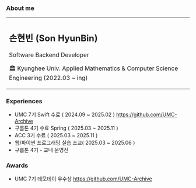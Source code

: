 ###  About me
<table>
  <tr>
    <td>
      <h2> 손현빈 (Son HyunBin) </h2>
      <p> Software Backend Developer</p> 
      <p>🏛 Kyunghee Univ. Applied Mathematics & Computer Science Engineering (2022.03 ~ ing)</p>
    </td>
  </tr>
</table>



### Experiences
- UMC 7기 Swift 수료 ( 2024.09 ~ 2025.02 ) https://github.com/UMC-Archive
- 구름톤 4기 수료  Spring ( 2025.03 ~ 2025.11 )
- ACC 3기 수료 ( 2025.03 ~ 2025.11 )
- 웹/파이썬 프로그래밍 실습 조교( 2025.03 ~ 2025.06 )
- 구름톤 4기 - 교내 운영진
### Awards 
- UMC 7기 데모데이 우수상 https://github.com/UMC-Archive
  
